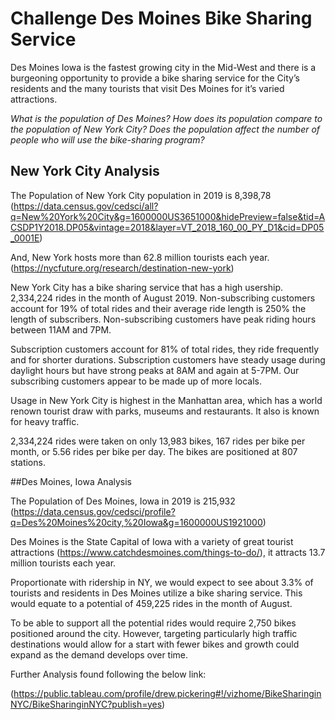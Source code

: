 # Challenge Des Moines Bike Sharing Service

Des Moines Iowa is the fastest growing city in the Mid-West and there is a burgeoning opportunity to provide a bike sharing service for the City’s residents and the many tourists that visit Des Moines for it’s varied attractions.

*What is the population of Des Moines? How does its population compare to the population of New York City? Does the population affect the number of people who will use the bike-sharing program?*

## New York City Analysis

The Population of New York City population in 2019 is 8,398,78 (https://data.census.gov/cedsci/all?q=New%20York%20City&g=1600000US3651000&hidePreview=false&tid=ACSDP1Y2018.DP05&vintage=2018&layer=VT_2018_160_00_PY_D1&cid=DP05_0001E)

And, New York hosts more than 62.8 million tourists each year.  (https://nycfuture.org/research/destination-new-york)

New York City has a bike sharing service that has a high usership.  2,334,224 rides in the month of August 2019.
Non-subscribing customers account for 19% of total rides and their average ride length is 250% the length of subscribers.  Non-subscribing customers have peak riding hours between 11AM and 7PM.  

Subscription customers account for 81% of total rides, they ride frequently and for shorter durations.  Subscription customers have steady usage during daylight hours but have strong peaks at 8AM and again at 5-7PM.  Our subscribing customers appear to be made up of more locals.

Usage in New York City is highest in the Manhattan area, which has a world renown tourist draw with parks, museums and restaurants.  It also is known for heavy traffic. 

2,334,224 rides were taken on only 13,983 bikes, 167 rides per bike per month, or 5.56 rides per bike per day.  The bikes are positioned at 807 stations.

##Des Moines, Iowa Analysis

The Population of Des Moines, Iowa in 2019 is 215,932  (https://data.census.gov/cedsci/profile?q=Des%20Moines%20city,%20Iowa&g=1600000US1921000) 

Des Moines is the State Capital of Iowa with a variety of great tourist attractions  (https://www.catchdesmoines.com/things-to-do/), it attracts 13.7 million tourists each year.

Proportionate with ridership in NY, we would expect to see about 3.3% of tourists and residents in Des Moines utilize a bike sharing service.  This would equate to a potential of 459,225 rides in the month of August.

To be able to support all the potential rides would require 2,750 bikes positioned around the city.  However, targeting particularly high traffic destinations would allow for a start with fewer bikes and growth could expand as the demand develops over time.

Further Analysis found following the below link:

(https://public.tableau.com/profile/drew.pickering#!/vizhome/BikeSharinginNYC/BikeSharinginNYC?publish=yes)